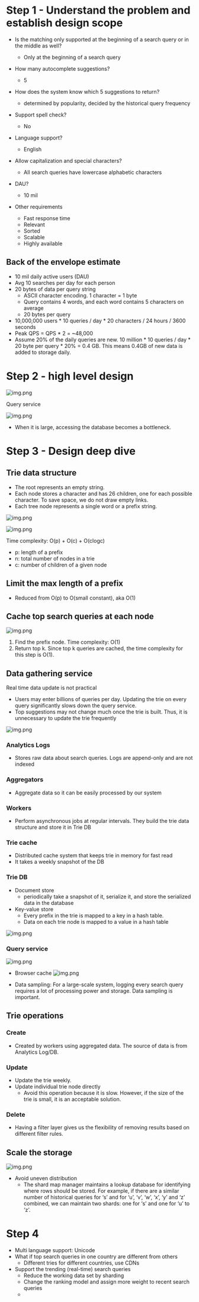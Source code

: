 # Step 1 - Understand the problem and establish design scope

- Is the matching only supported at the beginning of a search query or in the middle as well?
  - Only at the beginning of a search query
- How many autocomplete suggestions?
  - 5
- How does the system know which 5 suggestions to return?
  - determined by popularity, decided by the historical query frequency
- Support spell check?
  - No
- Language support?
  - English
- Allow capitalization and special characters?
  - All search queries have lowercase alphabetic characters
- DAU?
  - 10 mil

- Other requirements
  - Fast response time
  - Relevant
  - Sorted
  - Scalable
  - Highly available

## Back of the envelope estimate
- 10 mil daily active users (DAU)
- Avg 10 searches per day for each person
- 20 bytes of data per query string
  - ASCII character encoding. 1 character = 1 byte
  - Query contains 4 words, and each word contains 5 characters on average
  - 20 bytes per query
- 10,000,000 users * 10 queries / day * 20 characters / 24 hours / 3600 seconds
- Peak QPS = QPS * 2 = ~48,000
- Assume 20% of the daily queries are new. 10 million * 10 queries / day * 20 byte per query * 20% = 0.4 GB. This means 0.4GB of new data is added to storage daily.

# Step 2 - high level design

![img.png](image_wsc/concept.png)

Query service

![img.png](image_wsc/schema.png)

- When it is large, accessing the database becomes a bottleneck.

# Step 3 - Design deep dive

## Trie data structure
- The root represents an empty string.
- Each node stores a character and has 26 children, one for each possible character. To save space, we do not draw empty links.
- Each tree node represents a single word or a prefix string.

![img.png](image_wsc/tri.png)

![img.png](image_wsc/unopt_search.png)

Time complexity: O(p) + O(c) + O(clogc)
- p: length of a prefix
- n: total number of nodes in a trie
- c: number of children of a given node

## Limit the max length of a prefix
- Reduced from O(p) to O(small constant), aka O(1)

## Cache top search queries at each node
![img.png](image_wsc/cached_tri.png)

1. Find the prefix node. Time complexity: O(1)
2. Return top k. Since top k queries are cached, the time complexity for this step is O(1).

## Data gathering service
Real time data update is not practical
- Users may enter billions of queries per day. Updating the trie on every query significantly slows down the query service.
- Top suggestions may not change much once the trie is built. Thus, it is unnecessary to update the trie frequently

![img.png](image_wsc/data_gathering.png)

### Analytics Logs
- Stores raw data about search queries. Logs are append-only and are not indexed

### Aggregators
- Aggregate data so it can be easily processed by our system

### Workers
- Perform asynchronous jobs at regular intervals. They build the trie data structure and store it in Trie DB

### Trie cache
- Distributed cache system that keeps trie in memory for fast read
- It takes a weekly snapshot of the DB

### Trie DB
- Document store
  - periodically take a snapshot of it, serialize it, and store the serialized data in the database
- Key-value store
  - Every prefix in the trie is mapped to a key in a hash table.
  - Data on each trie node is mapped to a value in a hash table

![img.png](image_wsc/hash.png)

### Query service

![img.png](image_wsc/query.png)

- Browser cache
![img.png](image_wsc/browser_cache.png)

- Data sampling: For a large-scale system, logging every search query requires a lot of processing power and storage. Data sampling is important.

## Trie operations

### Create
- Created by workers using aggregated data. The source of data is from Analytics Log/DB.

### Update
- Update the trie weekly.
- Update individual trie node directly
  - Avoid this operation because it is slow. However, if the size of the trie is small, it is an acceptable solution.

### Delete
- Having a filter layer gives us the flexibility of removing results based on different filter rules.

## Scale the storage

![img.png](image_wsc/shard.png)

- Avoid uneven distribution
  - The shard map manager maintains a lookup database for identifying where rows should be stored. For example, if there are a similar number of historical queries for ‘s’ and for ‘u’, ‘v’, ‘w’, ‘x’, ‘y’ and ‘z’ combined, we can maintain two shards: one for ‘s’ and one for ‘u’ to ‘z’.

# Step 4
- Multi language support: Unicode
- What if top search queries in one country are different from others
  - Different tries for different countries, use CDNs
- Support the trending (real-time) search queries
  - Reduce the working data set by sharding
  - Change the ranking model and assign more weight to recent search queries
  - 